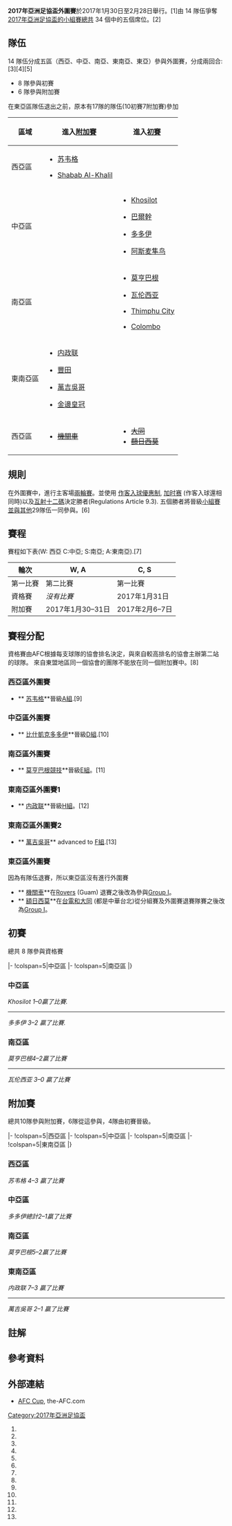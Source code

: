 **2017年亞洲足協盃外圍賽**於2017年1月30日至2月28日舉行。\[1\]由 14 隊伍爭奪[2017年亞洲足協盃的](https://zh.wikipedia.org/wiki/2017年亞洲足協盃 "wikilink")[小組賽總共](../Page/2017年亞洲足協盃小組賽.md "wikilink") 34 個中的五個席位。\[2\]

## 隊伍

14 隊伍分成五區（西亞、中亞、南亞、東南亞、東亞）參與外圍賽，分成兩回合:\[3\]\[4\]\[5\]

  - 8 隊參與初賽
  - 6 隊參與附加賽

在東亞區隊伍退出之前，原本有17隊的隊伍(10初賽7附加賽)參加

<table>
<thead>
<tr class="header">
<th><p>區域</p></th>
<th><p>進入<a href="https://zh.wikipedia.org/wiki/#附加賽" title="wikilink">附加賽</a></p></th>
<th><p>進入<a href="https://zh.wikipedia.org/wiki/#初賽" title="wikilink">初賽</a></p></th>
</tr>
</thead>
<tbody>
<tr class="odd">
<td><p>西亞區</p></td>
<td><ul>
<li><p><a href="https://zh.wikipedia.org/wiki/苏韦格俱乐部" title="wikilink">苏韦格</a></p></li>
<li><p><a href="https://zh.wikipedia.org/wiki/Shabab_Al-Khalil_SC" title="wikilink">Shabab Al-Khalil</a></p></li>
</ul></td>
<td></td>
</tr>
<tr class="even">
<td><p>中亞區</p></td>
<td></td>
<td><ul>
<li><p><a href="https://zh.wikipedia.org/wiki/Khosilot_Farkhor" title="wikilink">Khosilot</a></p></li>
<li><p><a href="../Page/巴爾幹足球會.md" title="wikilink">巴爾幹</a></p></li>
<li><p><a href="../Page/比什凱克多多伊足球會.md" title="wikilink">多多伊</a></p></li>
<li><p><a href="../Page/阿斯麦隼鸟足球俱乐部.md" title="wikilink">阿斯麦隼鸟</a></p></li>
</ul></td>
</tr>
<tr class="odd">
<td><p>南亞區</p></td>
<td></td>
<td><ul>
<li><p><a href="https://zh.wikipedia.org/wiki/莫亨巴根競技俱樂部" title="wikilink">莫亨巴根</a></p></li>
<li><p><a href="../Page/瓦伦西亚俱乐部.md" title="wikilink">瓦伦西亚</a></p></li>
<li><p><a href="https://zh.wikipedia.org/wiki/Thimphu_City_F.C." title="wikilink">Thimphu City</a></p></li>
<li><p><a href="https://zh.wikipedia.org/wiki/Colombo_FC" title="wikilink">Colombo</a></p></li>
</ul></td>
</tr>
<tr class="even">
<td><p>東南亞區</p></td>
<td><ul>
<li><p><a href="../Page/内政联足球俱乐部.md" title="wikilink">内政联</a></p></li>
<li><p><a href="../Page/老撾豐田足球會.md" title="wikilink">豐田</a></p></li>
<li><p><a href="../Page/萬吉吳哥足球會.md" title="wikilink">萬吉吳哥</a></p></li>
<li><p><a href="../Page/金邊皇冠足球會.md" title="wikilink">金邊皇冠</a></p></li>
</ul></td>
<td></td>
</tr>
<tr class="odd">
<td><p>西亞區</p></td>
<td><ul>
<li><del> <a href="../Page/機關車體育團.md" title="wikilink">機關車</a></del></li>
</ul></td>
<td><ul>
<li><del> <a href="../Page/大同足球隊.md" title="wikilink">大同</a></del></li>
<li><del> <a href="../Page/额日西莫足球俱乐部.md" title="wikilink">額日西莫</a></del></li>
</ul></td>
</tr>
</tbody>
</table>

## 規則

<section begin=Format />

在外圍賽中，進行主客場[兩輪賽](https://zh.wikipedia.org/wiki/兩輪賽 "wikilink")。並使用 [作客入球優惠制](../Page/作客入球優惠制.md "wikilink"), [加时赛](https://zh.wikipedia.org/wiki/加时赛 "wikilink") (作客入球還相同時)以及[互射十二碼](../Page/互射十二碼.md "wikilink")決定勝者(Regulations Article 9.3). 五個勝者將晉級[小組賽並與其他](../Page/2017年亞洲足協盃小組賽.md "wikilink")29隊伍一同參與。\[6\]

<section end=Format />

## 賽程

賽程如下表(W: 西亞 C:中亞; S:南亞; A:東南亞).\[7\]

| 輪次   | W, A          | C, S        |
| ---- | ------------- | ----------- |
| 第一比賽 | 第二比賽          | 第一比賽        |
| 資格賽  | *沒有比賽*        | 2017年1月31日  |
| 附加賽  | 2017年1月30–31日 | 2017年2月6–7日 |

## 賽程分配

<section begin=Bracket />

資格賽由AFC根據每支球隊的協會排名決定，與來自較高排名的協會主辦第二站的球隊。 來自東盟地區同一個協會的團隊不能放在同一個附加賽中。\[8\]

<section end=Bracket />

### 西亞區外圍賽

  - ** [苏韦格](https://zh.wikipedia.org/wiki/苏韦格俱乐部 "wikilink")**晉級[A組](https://zh.wikipedia.org/wiki/2017年亞洲足協盃小組賽#A組 "wikilink").\[9\]

### 中亞區外圍賽

  - ** [比什凱克多多伊](../Page/比什凱克多多伊足球會.md "wikilink")**晉級[D組](https://zh.wikipedia.org/wiki/2017年亞洲足協盃小組賽#D組 "wikilink").\[10\]

### 南亞區外圍賽

  - ** [莫亨巴根競技](https://zh.wikipedia.org/wiki/莫亨巴根競技俱樂部 "wikilink")**晉級[E組](https://zh.wikipedia.org/wiki/2017年亞洲足協盃小組賽#Group_E "wikilink")。\[11\]

### 東南亞區外圍賽1

  - ** [内政联](../Page/内政联足球俱乐部.md "wikilink")**晉級[H組](https://zh.wikipedia.org/wiki/2017年亞洲足協盃小組賽#Group_H "wikilink")。\[12\]

### 東南亞區外圍賽2

  - ** [萬吉吳哥](../Page/萬吉吳哥足球會.md "wikilink")** advanced to [F組](https://zh.wikipedia.org/wiki/2017年亞洲足協盃小組賽#Group_F "wikilink").\[13\]

### 東亞區外圍賽

因為有隊伍退賽，所以東亞區沒有進行外圍賽

  - ** [機關車](../Page/機關車體育團.md "wikilink")**在[Rovers](https://zh.wikipedia.org/wiki/Rovers_FC_\(Guam\) "wikilink") (Guam) 退賽之後改為參與[Group I](https://zh.wikipedia.org/wiki/2017年亞洲足協盃小組賽#Group_I "wikilink")。
  - ** [額日西莫](../Page/额日西莫足球俱乐部.md "wikilink")**在[台電和](../Page/台電足球隊.md "wikilink")[大同](../Page/大同足球隊.md "wikilink") (都是中華台北)從分組賽及外圍賽退賽隊賽之後改為[Group I](https://zh.wikipedia.org/wiki/2017年亞洲足協盃小組賽#Group_I "wikilink")。

## 初賽

總共 8 隊參與資格賽

<section begin=Preliminary round />

|- \!colspan=5|中亞區   |- \!colspan=5|南亞區   |}

<section end=Preliminary round />

### 中亞區

*Khosilot 1–0贏了比賽.*

-----

*多多伊 3–2 贏了比賽.*

### 南亞區

*莫亨巴根4–2贏了比賽*

-----

*瓦伦西亚 3–0 贏了比賽*

## 附加賽

總共10隊參與附加賽，6隊從這參與，4隊由初賽晉級。

<section begin=Play-off round />

|- \!colspan=5|西亞區  |- \!colspan=5|中亞區  |- \!colspan=5|南亞區  |- \!colspan=5|東南亞區   |}

<section end=Play-off round />

### 西亞區

*苏韦格 4–3 贏了比賽*

### 中亞區

*多多伊總計2–1贏了比賽*

### 南亞區

*莫亨巴根5–2贏了比賽*

### 東南亞區

*内政联 7–3 贏了比賽*

-----

*萬吉吳哥 2–1 贏了比賽*

## 註解

## 參考資料

## 外部連結

  - [AFC Cup](http://www.the-afc.com/competition/afc-cup), the-AFC.com

[Category:2017年亞洲足協盃](https://zh.wikipedia.org/wiki/Category:2017年亞洲足協盃 "wikilink")

1.
2.
3.
4.
5.
6.
7.
8.
9.
10.
11.
12.
13.
